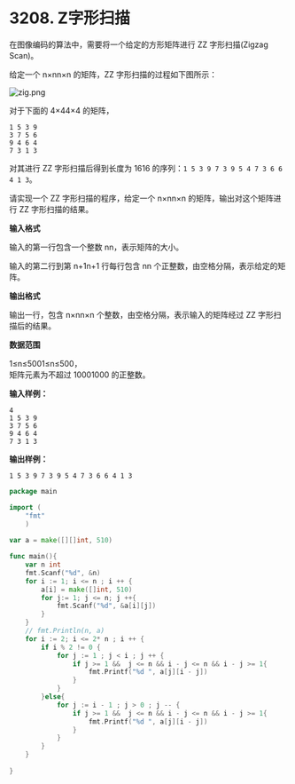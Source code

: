 # 3208. Z字形扫描



在图像编码的算法中，需要将一个给定的方形矩阵进行 ZZ 字形扫描\(Zigzag Scan\)。

给定一个 n×nn×n 的矩阵，ZZ 字形扫描的过程如下图所示：

![zig.png](https://cdn.acwing.com/media/article/image/2021/01/26/19_4b6be8d85f-zig.png)

对于下面的 4×44×4 的矩阵，

```text
1 5 3 9
3 7 5 6
9 4 6 4
7 3 1 3
```

对其进行 ZZ 字形扫描后得到长度为 1616 的序列：`1 5 3 9 7 3 9 5 4 7 3 6 6 4 1 3`。

请实现一个 ZZ 字形扫描的程序，给定一个 n×nn×n 的矩阵，输出对这个矩阵进行 ZZ 字形扫描的结果。

**输入格式**

输入的第一行包含一个整数 nn，表示矩阵的大小。

输入的第二行到第 n+1n+1 行每行包含 nn 个正整数，由空格分隔，表示给定的矩阵。

**输出格式**

输出一行，包含 n×nn×n 个整数，由空格分隔，表示输入的矩阵经过 ZZ 字形扫描后的结果。

**数据范围**

1≤n≤5001≤n≤500，  
矩阵元素为不超过 10001000 的正整数。

**输入样例：**

```text
4
1 5 3 9
3 7 5 6
9 4 6 4
7 3 1 3
```

**输出样例：**

```text
1 5 3 9 7 3 9 5 4 7 3 6 6 4 1 3
```

```go
package main

import (
    "fmt"
    )
    
var a = make([][]int, 510)

func main(){
    var n int
    fmt.Scanf("%d", &n)
    for i := 1; i <= n ; i ++ {
        a[i] = make([]int, 510)
        for j:= 1; j <= n; j ++{
            fmt.Scanf("%d", &a[i][j])
        }
    }
    // fmt.Println(n, a)
    for i := 2; i <= 2* n ; i ++ {
        if i % 2 != 0 {
            for j := 1 ; j < i ; j ++ {
                if j >= 1 &&  j <= n && i - j <= n && i - j >= 1{
                    fmt.Printf("%d ", a[j][i - j])
                }
            }
        }else{
            for j := i - 1 ; j > 0 ; j -- {
                if j >= 1 &&  j <= n && i - j <= n && i - j >= 1{
                    fmt.Printf("%d ", a[j][i - j])
                }
            }
        }
    }
    
}
```

